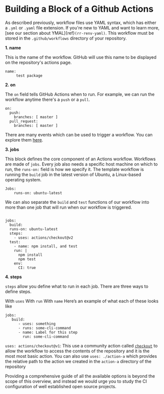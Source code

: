 # Building a Block of a Github Actions

As described previously, workflow files use YAML syntax, which has either a `.yml` or `.yaml` file extension. If you're new to YAML and want to learn more, [see our section about YMAL]{ref}`(rr-renv-yaml)`. This workflow must be stored in the `.github/workflows` directory of your repository.


**1. name**

This is the name of the workflow. GitHub will use this name to be displayed on the repository's actions page.
```
name:
     test package
```

**2. on**

The `on` field tells GitHub Actions when to run. For example, we can run the workflow anytime there's a `push` or a `pull`.
```
on:
  push:
    branches: [ master ]
  pull_request:
    branches: [ master ]
```
There are many events which can be used to trigger a workflow. You can explore them [here](https://docs.github.com/en/free-pro-team@latest/actions/reference/workflow-syntax-for-github-actions).

**3. jobs**

This block defines the core component of an Actions workflow. Workflows are made of `jobs`. Every job also needs a specific host machine on which to run, the `runs-on:` field is how we specify it. The template workflow is running the `build` job in the latest version of Ubuntu, a Linux-based operating system.

```
Jobs:
    runs-on: ubuntu-latest
```

We can also separate the `build` and `test` functions of our workflow into more than one job that will run when our workflow is triggered.

```

jobs:
  build:
  runs-on: ubuntu-latest
  steps:
    - uses: actions/checkout@v2
  test:
    - name: npm install, and test
    run: |
      npm install
      npm test
    env:
      CI: true
```
**4. steps**

`steps` allow you define what to run in each job. There are three ways to define steps.

With `uses`
With `run`
With `name`
Here’s an example of what each of these looks like

```
jobs:
   build:
      - uses: something
      - runs: some-cli-command
      - name: Label for this step
        run: some-cli-command
```


`uses: actions/checkout@v1`: This use a community action called [`checkout`](https://github.com/actions/checkout) to allow the workflow to access the contents of the repository and it is the most most basic action. You can also use `uses: ./action-a` which provides the relative path to the action we created in the `action-a` directory of the repository

Providing a comprehensive guide of all the available options is beyond the scope of this overview, and instead we would urge you to study the CI configuration of well established open source projects.
